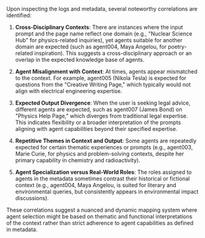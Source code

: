 Upon inspecting the logs and metadata, several noteworthy correlations are identified:

1. **Cross-Disciplinary Contexts**: There are instances where the input prompt and the page name reflect one domain (e.g., "Nuclear Science Hub" for physics-related inquiries), yet agents suitable for another domain are expected (such as agent004, Maya Angelou, for poetry-related inspiration). This suggests a cross-disciplinary approach or an overlap in the expected knowledge base of agents.

2. **Agent Misalignment with Context**: At times, agents appear mismatched to the context. For example, agent005 (Nikola Tesla) is expected for questions from the "Creative Writing Page," which typically would not align with electrical engineering expertise.

3. **Expected Output Divergence**: When the user is seeking legal advice, different agents are expected, such as agent007 (James Bond) on "Physics Help Page," which diverges from traditional legal expertise. This indicates flexibility or a broader interpretation of the prompts aligning with agent capabilities beyond their specified expertise.

4. **Repetitive Themes in Context and Output**: Some agents are repeatedly expected for certain thematic experiences or prompts (e.g., agent003, Marie Curie, for physics and problem-solving contexts, despite her primary capability in chemistry and radioactivity).

5. **Agent Specialization versus Real-World Roles**: The roles assigned to agents in the metadata sometimes contrast their historical or fictional context (e.g., agent004, Maya Angelou, is suited for literary and environmental queries, but consistently appears in environmental impact discussions).

These correlations suggest a nuanced and dynamic mapping system where agent selection might be based on thematic and functional interpretations of the context rather than strict adherence to agent capabilities as defined in metadata.